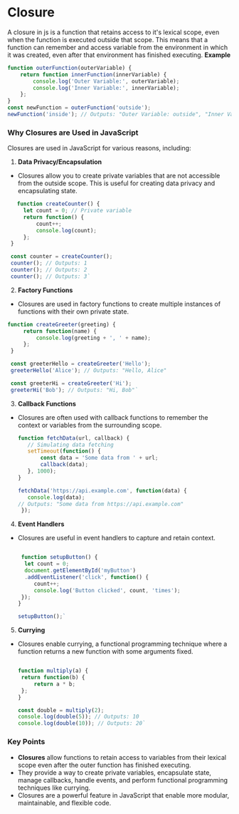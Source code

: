 # Closure

A closure in js is a function that retains access to it's lexical scope, even when the function is executed outside that scope. This means that a function can remember and access variable from the environment in which it was created, even after that environment has finished executing.
**Example**

```javascript
function outerFunction(outerVariable) {
    return function innerFunction(innerVariable) {
        console.log('Outer Variable:', outerVariable);
        console.log('Inner Variable:', innerVariable);
    };
}
const newFunction = outerFunction('outside');
newFunction('inside'); // Outputs: "Outer Variable: outside", "Inner Variable: inside"

```

### Why Closures are Used in JavaScript

Closures are used in JavaScript for various reasons, including:

1.  **Data Privacy/Encapsulation**

- Closures allow you to create private variables that are not accessible from the outside scope. This is useful for creating data privacy and encapsulating state.

```javascript
   function createCounter() {
     let count = 0; // Private variable
     return function() {
         count++;
         console.log(count);
     };
 }

 const counter = createCounter();
 counter(); // Outputs: 1
 counter(); // Outputs: 2
 counter(); // Outputs: 3`

```

2.  **Factory Functions**

- Closures are used in factory functions to create multiple instances of functions with their own private state.

```javascript
function createGreeter(greeting) {
     return function(name) {
         console.log(greeting + ', ' + name);
     };
 }

 const greeterHello = createGreeter('Hello');
 greeterHello('Alice'); // Outputs: "Hello, Alice"

 const greeterHi = createGreeter('Hi');
 greeterHi('Bob'); // Outputs: "Hi, Bob"`
```

3.  **Callback Functions**

- Closures are often used with callback functions to remember the context or variables from the surrounding scope.

  ```javascript
  function fetchData(url, callback) {
     // Simulating data fetching
     setTimeout(function() {
         const data = 'Some data from ' + url;
         callback(data);
     }, 1000);
  }

  fetchData('https://api.example.com', function(data) {
     console.log(data);
  // Outputs: "Some data from https://api.example.com"
   });
  ```

4.  **Event Handlers**

- Closures are useful in event handlers to capture and retain context.

  ```javascript

   function setupButton() {
    let count = 0;
    document.getElementById('myButton')
    .addEventListener('click', function() {
       count++;
       console.log('Button clicked', count, 'times');
   });
  }

  setupButton();`
  ```

5.  **Currying**

- Closures enable currying, a functional programming technique where a function returns a new function with some arguments fixed.

  ```javascript

  function multiply(a) {
   return function(b) {
       return a * b;
   };
  }

  const double = multiply(2);
  console.log(double(5)); // Outputs: 10
  console.log(double(10)); // Outputs: 20`
  ```

### Key Points

- **Closures** allow functions to retain access to variables from their lexical scope even after the outer function has finished executing.
- They provide a way to create private variables, encapsulate state, manage callbacks, handle events, and perform functional programming techniques like currying.
- Closures are a powerful feature in JavaScript that enable more modular, maintainable, and flexible code.
